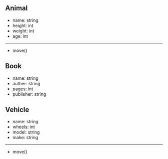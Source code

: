 Animal
--------
+ name: string
+ height: int
+ weight: int
+ age: int
--------
+ move()

Book
--------
+ name: string
+ auther: string
+ pages: int
+ publisher: string

Vehicle
--------
+ name: string
+ wheels: int
+ model: string
+ make: string
--------
+ move()